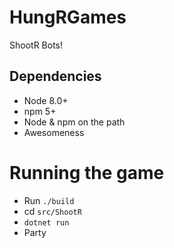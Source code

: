 # HungRGames
ShootR Bots!

## Dependencies
- Node 8.0+
- npm 5+
- Node & npm on the path
- Awesomeness

# Running the game
- Run `./build`
- cd `src/ShootR`
- `dotnet run`
- Party

